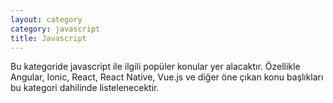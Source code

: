 ```yaml
---
layout: category
category: javascript
title: Javascript
---
```


<div class="message">
  Bu kategoride javascript ile ilgili popüler konular yer alacaktır. Özellikle Angular, Ionic, React, React Native, Vue.js ve diğer öne çıkan konu başlıkları bu kategori dahilinde listelenecektir. 
</div>
